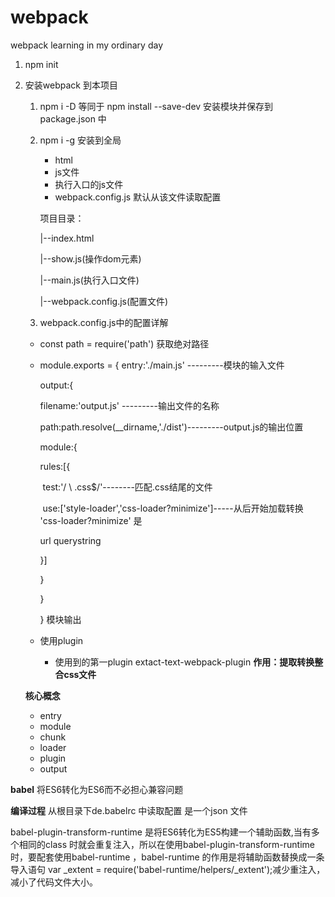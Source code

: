 # 			webpack 

webpack learning in my ordinary day

1. npm init

2. 安装webpack 到本项目 

   1. npm i -D 等同于 npm install --save-dev 安装模块并保存到package.json 中

   2. npm i -g 安装到全局

      + html
      + js文件
      + 执行入口的js文件
      + webpack.config.js 默认从该文件读取配置

      项目目录：

      |--index.html

      |--show.js(操作dom元素)

      |--main.js(执行入口文件)

      |--webpack.config.js(配置文件)

   3. webpack.config.js中的配置详解

   + const path = require('path')  获取绝对路径

   + module.exports = {
      entry:'./main.js' ---------模块的输入文件

     output:{

        filename:'output.js' ---------输出文件的名称

        path:path.resolve(__dirname,'./dist')---------output.js的输出位置 

       module:{

        rules:[{

     ​     test:'/ \ .css$/'--------匹配.css结尾的文件

     ​     use:['style-loader','css-loader?minimize']-----从后开始加载转换 'css-loader?minimize' 是

     url querystring  

     }]

     }

     }

     } 模块输出

   + 使用plugin 

     + 使用到的第一plugin extact-text-webpack-plugin 
       **作用：提取转换整合css文件** 

   **核心概念** 

   + entry
   + module
   + chunk
   + loader
   + plugin
   + output                                                                                                                                                                                                                                                                                                                                                      

**babel** 将ES6转化为ES6而不必担心兼容问题

**编译过程** 从根目录下de.babelrc 中读取配置 是一个json 文件

babel-plugin-transform-runtime 是将ES6转化为ES5构建一个辅助函数,当有多个相同的class 时就会重复注入，所以在使用babel-plugin-transform-runtime 时，要配套使用babel-runtime ，babel-runtime 的作用是将辅助函数替换成一条导入语句 var _extent = require('babel-runtime/helpers/_extent');减少重注入，减小了代码文件大小。



